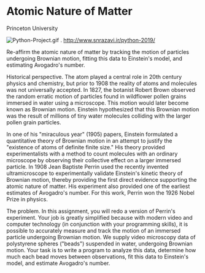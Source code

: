 # Atomic Nature of Matter

Princeton University

![Python-Project.gif](https://user-images.githubusercontent.com/45029937/79608759-cc920880-810a-11ea-85e1-d71ce40c98b3.gif)
. http://www.snrazavi.ir/python-2019/

Re-affirm the atomic nature of matter by tracking the motion of particles undergoing Brownian motion, fitting this data to Einstein's model, and estimating Avogadro's number.

Historical perspective. The atom played a central role in 20th century physics and chemistry, but prior to 1908 the reality of atoms and molecules was not universally accepted. In 1827, the botanist Robert Brown observed the random erratic motion of particles found in wildflower pollen grains immersed in water using a microscope. This motion would later become known as Brownian motion. Einstein hypothesized that this Brownian motion was the result of millions of tiny water molecules colliding with the larger pollen grain particles.

In one of his "miraculous year" (1905) papers, Einstein formulated a quantitative theory of Brownian motion in an attempt to justify the "existence of atoms of definite finite size." His theory provided experimentalists with a method to count molecules with an ordinary microscope by observing their collective effect on a larger immersed particle. In 1908 Jean Baptiste Perrin used the recently invented ultramicroscope to experimentally validate Einstein's kinetic theory of Brownian motion, thereby providing the first direct evidence supporting the atomic nature of matter. His experiment also provided one of the earliest estimates of Avogadro's number. For this work, Perrin won the 1926 Nobel Prize in physics.

The problem. In this assignment, you will redo a version of Perrin's experiment. Your job is greatly simplified because with modern video and computer technology (in conjunction with your programming skills), it is possible to accurately measure and track the motion of an immersed particle undergoing Brownian motion. We supply video microscopy data of polystyrene spheres ("beads") suspended in water, undergoing Brownian motion. Your task is to write a program to analyze this data, determine how much each bead moves between observations, fit this data to Einstein's model, and estimate Avogadro's number.
